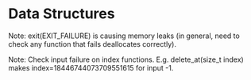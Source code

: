 # Data Structures

Note: exit(EXIT_FAILURE) is causing memory leaks (in general, need to check any function that fails deallocates correctly).

Note: Check input failure on index functions. E.g. delete_at(size_t index) makes index=18446744073709551615 for input -1.
